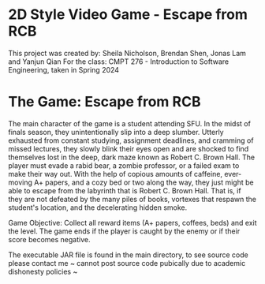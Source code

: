 # 2D Style Video Game - Escape from RCB
This project was created by: Sheila Nicholson, Brendan Shen, Jonas Lam and Yanjun Qian
For the class: CMPT 276 - Introduction to Software Engineering, taken in Spring 2024

# The Game: Escape from RCB
The main character of the game is a student attending SFU. In the midst of
finals season, they unintentionally slip into a deep slumber. Utterly exhausted from constant
studying, assignment deadlines, and cramming of missed lectures, they slowly blink their eyes
open and are shocked to find themselves lost in the deep, dark maze known as Robert C. Brown
Hall. The player must evade a rabid bear, a zombie professor, or a failed exam to make their way
out. With the help of copious amounts of caffeine, ever-moving A+ papers, and a cozy bed or
two along the way, they just might be able to escape from the labyrinth that is Robert C. Brown
Hall. That is, if they are not defeated by the many piles of books, vortexes that respawn the
student's location, and the decelerating hidden smoke.

Game Objective: Collect all reward items (A+ papers, coffees, beds) and exit the level. The game
ends if the player is caught by the enemy or if their score becomes negative.

The executable JAR file is found in the main directory, to see source code please contact me 
~ cannot post source code pubically due to academic dishonesty policies ~
